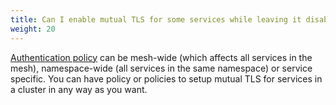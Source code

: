 ```yaml
---
title: Can I enable mutual TLS for some services while leaving it disabled for other services in the same cluster?
weight: 20
---
```


[Authentication policy](/docs/concepts/security/#authentication-policies) can be mesh-wide (which affects all services in the mesh), namespace-wide
(all services in the same namespace) or service specific. You can have policy or policies to setup mutual TLS for services in a cluster in any way as you want.

